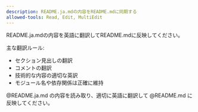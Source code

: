 ```yaml
---
description: README.ja.mdの内容をREADME.mdに同期する
allowed-tools: Read, Edit, MultiEdit
---
```


README.ja.mdの内容を英語に翻訳してREADME.mdに反映してください。

主な翻訳ルール:
- セクション見出しの翻訳
- コメントの翻訳
- 技術的な内容の適切な英訳
- モジュール名や依存関係は正確に維持

@README.ja.md の内容を読み取り、適切に英語に翻訳して @README.md に反映してください。